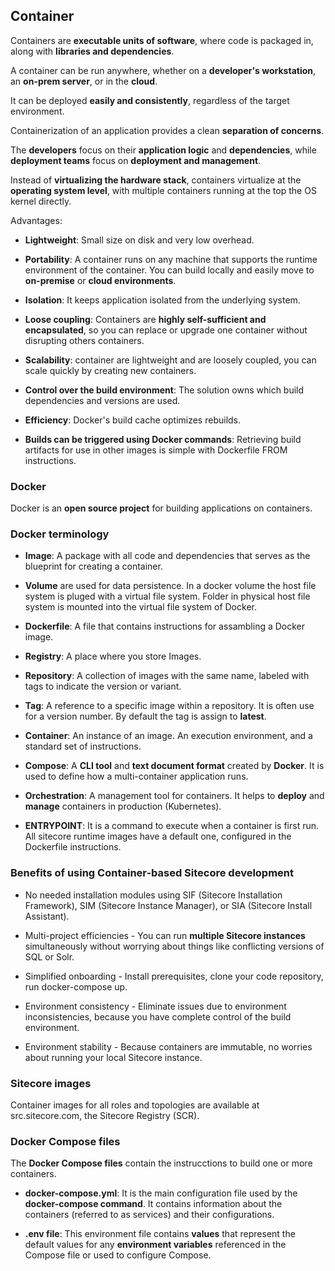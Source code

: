 ## Container

Containers are **executable units of software**, where code is packaged in, along with **libraries and dependencies**.

A container can be run anywhere, whether on a **developer's workstation**, an **on-prem server**, or in the **cloud**.

It can be deployed **easily and consistently**, regardless of the target environment.

Containerization of an application provides a clean **separation of concerns**.

The **developers** focus on their **application logic** and **dependencies**, while **deployment teams** focus on **deployment and management**.

Instead of **virtualizing the hardware stack**, containers virtualize at the **operating system level**, with multiple containers running at the top the OS kernel directly.

Advantages:

- **Lightweight**: Small size on disk and very low overhead.

- **Portability**: A container runs on any machine that supports the runtime environment of the container. You can build locally and easily move to **on-premise** or **cloud environments**.

- **Isolation**: It keeps application isolated from the underlying system.

- **Loose coupling**: Containers are **highly self-sufficient and encapsulated**, so you can replace or upgrade one container without disrupting others containers.

- **Scalability**: container are lightweight and are loosely coupled, you can scale quickly by creating new containers.

- **Control over the build environment**: The solution owns which build dependencies and versions are used.

- **Efficiency**: Docker's build cache optimizes rebuilds.

- **Builds can be triggered using Docker commands**: Retrieving build artifacts for use in other images is simple with Dockerfile FROM instructions.

### Docker

Docker is an **open source project** for building applications on containers.

### Docker terminology

- **Image**: A package with all code and dependencies that serves as the blueprint for creating a container.

- **Volume** are used for data persistence. In a docker volume the host file system is pluged with a virtual file system. Folder in physical host file system is mounted into the virtual file system of Docker.

- **Dockerfile**: A file that contains instructions for assambling a Docker image.

- **Registry**: A place where you store Images.

- **Repository**: A collection of images with the same name, labeled with tags to indicate the version or variant.

- **Tag**: A reference to a specific image within a repository. It is often use for a version number. By default the tag is assign to **latest**.

- **Container**: An instance of an image. An execution environment, and a standard set of instructions.

- **Compose**: A **CLI tool** and **text document format** created by **Docker**. It is used to define how a multi-container application runs.

- **Orchestration**: A management tool for containers. It helps to **deploy** and **manage** containers in production (Kubernetes).

- **ENTRYPOINT**: It is a command to execute when a container is first run. All sitecore runtime images have a default one, configured in the Dockerfile instructions.
### Benefits of using Container-based Sitecore development

- No needed installation modules using SIF (Sitecore Installation Framework), SIM (Sitecore Instance Manager), or SIA (Sitecore Install Assistant).

- Multi-project efficiencies - You can run **multiple Sitecore instances** simultaneously without worrying about things like conflicting versions of SQL or Solr.

- Simplified onboarding - Install prerequisites, clone your code repository, run docker-compose up.

- Environment consistency - Eliminate issues due to environment inconsistencies, because you have complete control of the build environment.

- Environment stability - Because containers are immutable, no worries about running your local Sitecore instance.

### Sitecore images

Container images for all roles and topologies are available at src.sitecore.com, the Sitecore Registry (SCR).

### Docker Compose files

The **Docker Compose files** contain the instrucctions to build one or more containers.

- **docker-compose.yml**: It is the main configuration file used by the **docker-compose command**. It contains information about the containers (referred to as services) and their configurations.

- **.env file**: This environment file contains **values** that represent the default values for any **environment variables** referenced in the Compose file or used to configure Compose.

